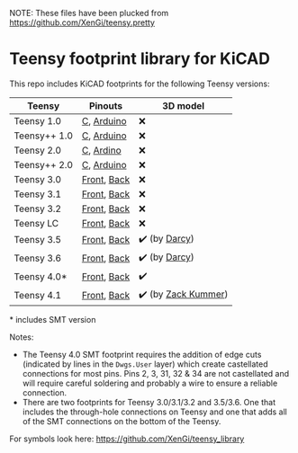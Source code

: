 NOTE: These files have been plucked from https://github.com/XenGi/teensy.pretty

# Teensy footprint library for KiCAD

This repo includes KiCAD footprints for the following Teensy versions:

| Teensy       | Pinouts                                                                                                             | 3D model                                                        |
| ------------ | ------------------------------------------------------------------------------------------------------------------- | --------------------------------------------------------------- |
| Teensy 1.0   | [C](https://www.pjrc.com/teensy/card1a.pdf), [Arduino](https://www.pjrc.com/teensy/card1b.pdf)                      | ❌                                                              |
| Teensy++ 1.0 | [C](https://www.pjrc.com/teensy/card3a.pdf), [Arduino](https://www.pjrc.com/teensy/card3b.pdf)                      | ❌                                                              |
| Teensy 2.0   | [C](https://www.pjrc.com/teensy/card2a_rev5_web.pdf), [Ardino](https://www.pjrc.com/teensy/card2b_rev5_web.pdf)     | ❌                                                              |
| Teensy++ 2.0 | [C](https://www.pjrc.com/teensy/card4a_rev2_web.pdf), [Arduino](https://www.pjrc.com/teensy/card4b_rev2_web.pdf)    | ❌                                                              |
| Teensy 3.0   | [Front](https://www.pjrc.com/teensy/card5a.pdf), [Back](https://www.pjrc.com/teensy/card5b.pdf)                     | ❌                                                              |
| Teensy 3.1   | [Front](https://www.pjrc.com/teensy/card5a_rev7.pdf), [Back](https://www.pjrc.com/teensy/card5b_rev6.pdf)           | ❌                                                              |
| Teensy 3.2   | [Front](https://www.pjrc.com/teensy/card7a_rev3_web.pdf), [Back](https://www.pjrc.com/teensy/card7b_rev3_web.pdf)   | ❌                                                              |
| Teensy LC    | [Front](https://www.pjrc.com/teensy/card6a_rev4_web.pdf), [Back](https://www.pjrc.com/teensy/card6b_rev4_web.pdf)   | ❌                                                              |
| Teensy 3.5   | [Front](https://www.pjrc.com/teensy/card8a_rev3_web.pdf), [Back](https://www.pjrc.com/teensy/card8b_rev3_web.pdf)   | ✔️ (by [Darcy](https://forum.pjrc.com/members/44808-Darcy))     |
| Teensy 3.6   | [Front](https://www.pjrc.com/teensy/card9a_rev2_web.pdf), [Back](https://www.pjrc.com/teensy/card9b_rev2_web.pdf)   | ✔️ (by [Darcy](https://forum.pjrc.com/members/44808-Darcy))     |
| Teensy 4.0\* | [Front](https://www.pjrc.com/teensy/card10a_rev2_web.pdf), [Back](https://www.pjrc.com/teensy/card10b_rev2_web.pdf) | ✔️                                                              |
| Teensy 4.1   | [Front](https://www.pjrc.com/teensy/card11a_rev3_web.pdf), [Back](https://www.pjrc.com/teensy/card11b_rev3_web.pdf) | ✔️ (by [Zack Kummer](https://grabcad.com/library/teensy-4-1-1)) |

\* includes SMT version

Notes:

- The Teensy 4.0 SMT footprint requires the addition of edge cuts (indicated
  by lines in the `Dwgs.User` layer) which create castellated connections
  for most pins. Pins 2, 3, 31, 32 & 34 are not castellated and will require
  careful soldering and probably a wire to ensure a reliable connection.
- There are two footprints for Teensy 3.0/3.1/3.2 and 3.5/3.6. One that
  includes the through-hole connections on Teensy and one that adds all of
  the SMT connections on the bottom of the Teensy.

For symbols look here: https://github.com/XenGi/teensy_library
